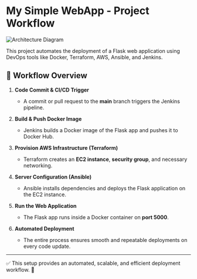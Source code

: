 # My Simple WebApp - Project Workflow

![Architecture Diagram](images/flask-web-app.jpg)

This project automates the deployment of a Flask web application using DevOps tools like Docker, Terraform, AWS, Ansible, and Jenkins.

## 📌 Workflow Overview

1. **Code Commit & CI/CD Trigger**  
   - A commit or pull request to the **main** branch triggers the Jenkins pipeline.

2. **Build & Push Docker Image**  
   - Jenkins builds a Docker image of the Flask app and pushes it to Docker Hub.

3. **Provision AWS Infrastructure (Terraform)**  
   - Terraform creates an **EC2 instance**, **security group**, and necessary networking.

4. **Server Configuration (Ansible)**  
   - Ansible installs dependencies and deploys the Flask application on the EC2 instance.

5. **Run the Web Application**  
   - The Flask app runs inside a Docker container on **port 5000**.

6. **Automated Deployment**  
   - The entire process ensures smooth and repeatable deployments on every code update.

---
✅ This setup provides an automated, scalable, and efficient deployment workflow. 🚀  
